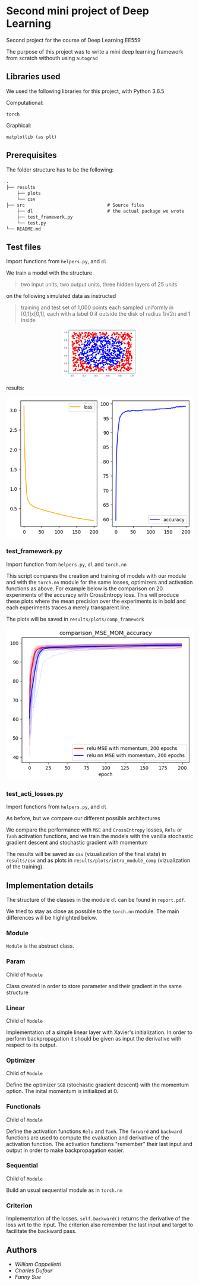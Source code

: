 # Second mini project of Deep Learning  

Second project for the course of Deep Learning EE559

The purpose of this project was to write a mini deep learning framework from scratch withouth using `autograd`
## Libraries used
We used the following libraries for this project, with Python 3.6.5


 Computational:

    torch

Graphical:

    matplotlib (as plt)


## Prerequisites



The folder structure has to be the following:

    .
    ├── results                              
        ├── plots
        └── csv
    ├── src                               # Source files
        ├── dl                            # the actual package we wrote
        ├── test_framework.py
        └── test.py
    └── README.md


## Test files


Import functions from `helpers.py`, and `dl`

We train a model with the structure

> two input units, two output units, three hidden layers of 25 units

on the following simulated data as instructed

> training  and  test  set  of  1,000  points each  sampled  uniformly  in  [0,1]x[0,1],
    each  with  a label 0 if outside the disk of radius 1/√2π and 1 inside



<p align="center">


<img src="https://github.com/dufourc1/Deep-Learning-mini-projects/blob/module_proj2/Proj2/results/plots/data.png" width="200">

</p>

results:

<p align="center">

![alt text](results/plots/test.png)
</p>


### test_framework.py

Import function from `helpers.py`, `dl` and `torch.nn`

This script compares the creation and training of models with our module and with the `torch.nn` module for the same losses,
optimizers and activation functions as above. For example below is the comparison on 20 experiments of the accuracy with CrossEntropy loss.
This will produce these plots where the mean precision over the experiments is in bold and each experiments traces a  merely transparent line.

The plots will be saved in `results/plots/comp_framework`


<p align="center">

![alt text](results/plots/comp_framework/comparison_MSE_MOM_accuracy.png)
</p>


### test_acti_losses.py

Import functions from `helpers.py`, and `dl`

As before, but we compare our different possible architectures

We compare the performance with `MSE` and `CrossEntropy` losses, `Relu` or `Tanh` acitvation functions,
and we train the models with the vanilla stochastic gradient descent and stochastic gradient with momentum

The results will be saved as `csv` (vizualization of the final state) in `results/csv` and as plots in `results/plots/intra_module_comp` (vizualization of the training).


## Implementation details

The structure of the classes in the module `dl` can be found in `report.pdf`.

We tried to stay as close as possible to the `torch.nn` module. The main differences will be highlighted below.

### Module
`Module` is the abstract class.
### Param
Child of `Module`

Class created in order to store parameter and their gradient in the same structure
### Linear
Child of `Module`

Implementation of a simple linear layer with Xavier's initialization. In order to perform backpropagation it should be given as input the derivative with respect to its output.
### Optimizer
Child of `Module`

Define the optimizer `SGD` (stochastic gradient descent) with the momentum option. The inital momentum is initialized at 0.

### Functionals
Child of `Module`

Define the activation functions `Relu` and `Tanh`. The `forward` and  `backward` functions are used to compute the evaluation and derivative of the activation function. The activation functions "remember" their last input and output in order to make backpropagation easier.

### Sequential
Child of `Module`

Build an usual sequential module as in `torch.nn`

### Criterion
Implementation of the losses. `self.backward()` returns the derivative of the loss wrt to the input. The criterion also remember the last input and target to facilitate the backward pass.

## Authors

* *William Cappelletti*
* *Charles Dufour*
* *Fanny Sue*
